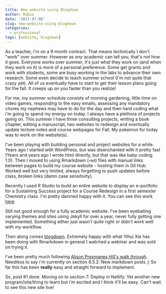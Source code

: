 ```yaml
---
title: New website using Blogdown
author: Robin
date: '2017-07-08'
slug: new-website-using-blogdown
categories:
  - professional
tags: [website, blogdown]
---
```


As a teacher, i'm on a 9 month contract. That means technically I don't "work" over summer. However as _any_ academic can tell you, that's not how it goes. Everyone works over summer, it's just what they work on (and when they work on it) is more of a personal preference. Some get grants and work with students, some are busy working in the labs to advance their own research. Some even decide to teach summer school (I'm not quite that crazy yet). All of us eventually have to start to get their lesson plans going for the fall. It creeps up on you faster than you realize!

For me, my summer schedule consists of morning gardening, little time on video games, responding to the easy emails, assessing any mandatory chores my nephews may have to do for the day and then hard coding what i'm going to spend my energy on today. I always have a plethora of projects going on. This summer I have three consulting projects, writing a book chapter, editing a manuscript, two websites to redesign and eventually update lecture notes and course webpages for Fall. My pokemon for today was to work on the website(s).

I've been playing with building personal and project websites for a while. Years ago I started with WordPress, but was disenchanted with it pretty fast (Years and years ago I wrote html directly, but that was like baby coding 1.0). Then I moved to using Rmarkdown (`rmd`) files with manual links between pages to build my course website - hosting them in Git Hub. Worked well but very limited, always forgetting to push updates before class, broken links (damn case sensitivity). 

Recently I used R Studio to build an entire website to display an e-portfolio for a Sustaining Success project for a Course Redesign in a first semester Chemistry class. I'm pretty damned happy with it. You can see this work [here](https://norcalbiostat.github.io/chem_ss/)

Still not good enough for a fully academic website. I've been eyeballing varying themes and sites using Jekyll for over a year, never fully getting one implemented. Something either just wasn't quite right or didn't work well with my workflow. 

Then along comes [blogdown](https://bookdown.org/yihui/blogdown/). Extremely happy with what Yihui Xie has been doing with Rmarkdown in general I watched a webinar and was sold on trying it. 

I've been pretty much following [Alison Presmanes Hill's walk through](https://apreshill.rbind.io/post/up-and-running-with-blogdown/). 
Needless to say i'm currently on section 6.5.2: New markdown posts ;) So far this has been **really** easy and straight forward to implement. 

So, post #1 done. Moving on to section 7: Deploy in Netlify. Yet another new program/site/thing to learn but i'm excited and I think it'll be easy. Can't wait to see this new site live! 



